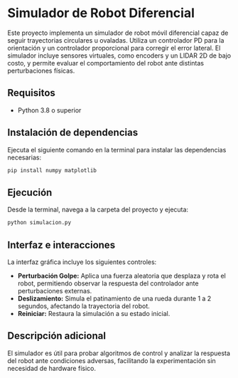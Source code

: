 ﻿# Simulador de Robot Diferencial


Este proyecto implementa un simulador de robot móvil diferencial capaz de seguir trayectorias circulares u ovaladas. Utiliza un controlador PD para la orientación y un controlador proporcional para corregir el error lateral. El simulador incluye sensores virtuales, como encoders y un LIDAR 2D de bajo costo, y permite evaluar el comportamiento del robot ante distintas perturbaciones físicas.

## Requisitos


- Python 3.8 o superior


## Instalación de dependencias


Ejecuta el siguiente comando en la terminal para instalar las dependencias necesarias:


```bash
pip install numpy matplotlib
```


## Ejecución


Desde la terminal, navega a la carpeta del proyecto y ejecuta:


```bash
python simulacion.py
```


## Interfaz e interacciones


La interfaz gráfica incluye los siguientes controles:


- **Perturbación Golpe:** Aplica una fuerza aleatoria que desplaza y rota el robot, permitiendo observar la respuesta del controlador ante perturbaciones externas.
- **Deslizamiento:** Simula el patinamiento de una rueda durante 1 a 2 segundos, afectando la trayectoria del robot.
- **Reiniciar:** Restaura la simulación a su estado inicial.


## Descripción adicional


El simulador es útil para probar algoritmos de control y analizar la respuesta del robot ante condiciones adversas, facilitando la experimentación sin necesidad de hardware físico.
